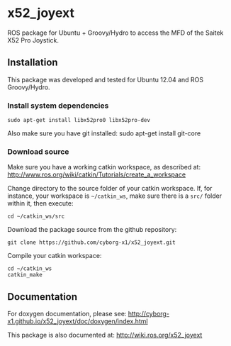 x52_joyext
===========================================
ROS package for Ubuntu + Groovy/Hydro to access the MFD  of the Saitek X52 Pro Joystick.



Installation
-------------------------------------------
This package was developed and tested for Ubuntu 12.04 and ROS Groovy/Hydro.

### Install system dependencies ###
    sudo apt-get install libx52pro0 libx52pro-dev

Also make sure you have git installed:
    sudo apt-get install git-core

### Download source ###

Make sure you have a working catkin workspace, as described at:
http://www.ros.org/wiki/catkin/Tutorials/create_a_workspace

Change directory to the source folder of your catkin workspace.
If, for instance, your workspace is `~/catkin_ws`, make sure there is
a `src/` folder within it, then execute:

    cd ~/catkin_ws/src

Download the package source from the github repository:

    git clone https://github.com/cyborg-x1/x52_joyext.git

Compile your catkin workspace:

    cd ~/catkin_ws
    catkin_make



Documentation
-------------------------------------------
For doxygen documentation, please see:
http://cyborg-x1.github.io/x52_joyext/doc/doxygen/index.html

This package is also documented at:
http://wiki.ros.org/x52_joyext
